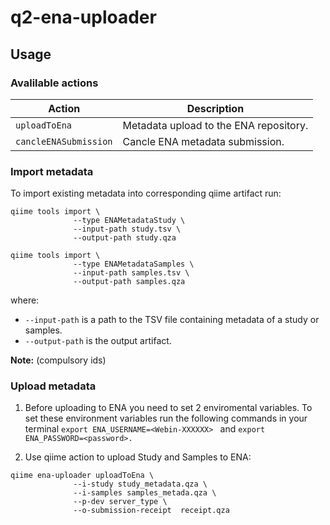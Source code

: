# q2-ena-uploader

## Usage

### Avalilable actions


| Action               | Description                                                       |
|----------------------|-------------------------------------------------------------------|
| `uploadToEna`        | Metadata upload to the ENA repository.                            |
| `cancleENASubmission`| Cancle ENA metadata submission.                                   |


### Import metadata

To import existing metadata into corresponding qiime artifact run:

```shell
qiime tools import \
              --type ENAMetadataStudy \
              --input-path study.tsv \
              --output-path study.qza
```



```shell
qiime tools import \
              --type ENAMetadataSamples \
              --input-path samples.tsv \
              --output-path samples.qza
```

where:
- `--input-path` is a path to the TSV file containing metadata of a study or samples.
- `--output-path` is the output artifact.

__Note:__ (compulsory ids)

### Upload metadata

1) Before uploading to ENA you need to set 2 enviromental variables. To set these environment variables run the following commands in your terminal  `export ENA_USERNAME=<Webin-XXXXXX> ` and `export ENA_PASSWORD=<password>.`

2) Use qiime action to upload Study and Samples to ENA:

```shell
qiime ena-uploader uploadToEna \
              --i-study study_metadata.qza \
              --i-samples samples_metada.qza \
              --p-dev server_type \
              --o-submission-receipt  receipt.qza 
```